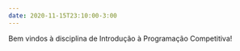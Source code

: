 ```yaml
---
date: 2020-11-15T23:10:00-3:00
---
```

Bem vindos à disciplina de Introdução à Programação Competitiva!